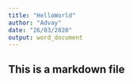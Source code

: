 ```yaml
---
title: "HelloWorld"
author: "Advay"
date: "26/03/2020"
output: word_document
---
```





## This is a markdown file


